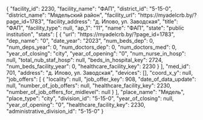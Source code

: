 {
    "facility_id": 2230,
    "facility_name": "ФАП",
    "district_id": "5-15-0",
    "district_name": "Мядельский район",
    "facility_url": "https:\/\/myadelcrb.by\/?page_id=1783",
    "facility_address": "д. Илово, ул. Заводская",
    "title": "ФАП",
    "facility_type": null,
    "ap_1": "11",
    "name": "ФАП",
    "state": "public institution",
    "stats": [
        {
            "url": "https:\/\/myadelcrb.by\/?page_id=1783",
            "dep_name": "0",
            "date_year": "2023",
            "num_beds_dep": 0,
            "num_deps_year": 0,
            "num_doctors_dep": 0,
            "num_doctors_med": 0,
            "year_of_closing": "city",
            "year_of_opening": "0",
            "num_nurse_in_hosp": null,
            "total_nub_staf_hosp": null,
            "beds_in_hospital_key": 2724,
            "num_beds_facility_year": 0,
            "healthcare_facility_key": 2230
        }
    ],
    "med_id": 701,
    "address": "д. Илово, ул. Заводская",
    "devices": [],
    "coord_x_y": null,
    "job_offers": [
        {
            "locality": null,
            "job_offer_key": 908,
            "date_of_data_update": null,
            "number_of_job_offers": null,
            "healthcare_facility_key": 2230,
            "number_of_job_offers_for_midlevel": null
        }
    ],
    "place_name": "Мядель",
    "place_type": "city",
    "division_id": "5-15-0",
    "year_of_closing": null,
    "year_of_opening": "0",
    "healthcare_facility_key": 2230,
    "administrative_division_id": "5-15-0"
}